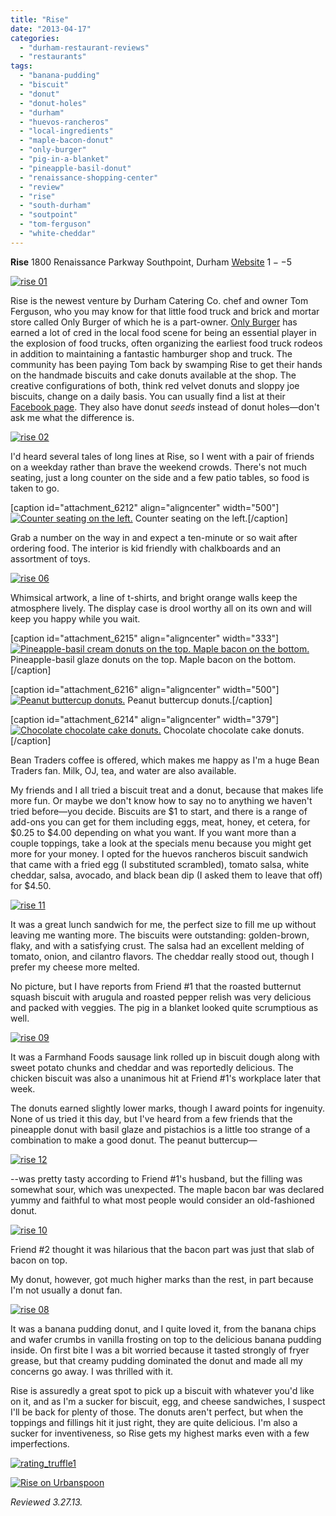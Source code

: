 ```yaml
---
title: "Rise"
date: "2013-04-17"
categories: 
  - "durham-restaurant-reviews"
  - "restaurants"
tags: 
  - "banana-pudding"
  - "biscuit"
  - "donut"
  - "donut-holes"
  - "durham"
  - "huevos-rancheros"
  - "local-ingredients"
  - "maple-bacon-donut"
  - "only-burger"
  - "pig-in-a-blanket"
  - "pineapple-basil-donut"
  - "renaissance-shopping-center"
  - "review"
  - "rise"
  - "south-durham"
  - "soutpoint"
  - "tom-ferguson"
  - "white-cheddar"
---
```


**Rise** 1800 Renaissance Parkway Southpoint, Durham [Website](http://risebiscuitsdonuts.com/) $1--$5

[![rise 01](http://s3.amazonaws.com/thegourmez-wpmedia/2013/04/rise-01.jpg)](http://www.thegourmez.com/2013/04/rise/rise-01/)

Rise is the newest venture by Durham Catering Co. chef and owner Tom Ferguson, who you may know for that little food truck and brick and mortar store called Only Burger of which he is a part-owner. [Only Burger](http://www.thegourmez.com/2009/10/restaurant-review-onlyburger-durham/ "My outdated Only Burger review") has earned a lot of cred in the local food scene for being an essential player in the explosion of food trucks, often organizing the earliest food truck rodeos in addition to maintaining a fantastic hamburger shop and truck. The community has been paying Tom back by swamping Rise to get their hands on the handmade biscuits and cake donuts available at the shop. The creative configurations of both, think red velvet donuts and sloppy joe biscuits, change on a daily basis. You can usually find a list at their [Facebook page](https://www.facebook.com/risebiscuitsdonuts). They also have donut _seeds_ instead of donut holes—don't ask me what the difference is.

[![rise 02](http://s3.amazonaws.com/thegourmez-wpmedia/2013/04/rise-02.jpg)](http://www.thegourmez.com/2013/04/rise/rise-02/)

I'd heard several tales of long lines at Rise, so I went with a pair of friends on a weekday rather than brave the weekend crowds. There's not much seating, just a long counter on the side and a few patio tables, so food is taken to go.

\[caption id="attachment\_6212" align="aligncenter" width="500"\][![Counter seating on the left.](http://s3.amazonaws.com/thegourmez-wpmedia/2013/04/rise-07.jpg)](http://www.thegourmez.com/2013/04/rise/rise-07/) Counter seating on the left.\[/caption\]

Grab a number on the way in and expect a ten-minute or so wait after ordering food. The interior is kid friendly with chalkboards and an assortment of toys.

[![rise 06](http://s3.amazonaws.com/thegourmez-wpmedia/2013/04/rise-06.jpg)](http://www.thegourmez.com/2013/04/rise/rise-06/)

Whimsical artwork, a line of t-shirts, and bright orange walls keep the atmosphere lively. The display case is drool worthy all on its own and will keep you happy while you wait.

\[caption id="attachment\_6215" align="aligncenter" width="333"\][![Pineapple-basil cream donuts on the top. Maple bacon on the bottom.](http://s3.amazonaws.com/thegourmez-wpmedia/2013/04/rise-05.jpg)](http://www.thegourmez.com/2013/04/rise/rise-05/) Pineapple-basil glaze donuts on the top. Maple bacon on the bottom.\[/caption\]

\[caption id="attachment\_6216" align="aligncenter" width="500"\][![Peanut buttercup donuts.](http://s3.amazonaws.com/thegourmez-wpmedia/2013/04/rise-03.jpg)](http://www.thegourmez.com/2013/04/rise/rise-03/) Peanut buttercup donuts.\[/caption\]

\[caption id="attachment\_6214" align="aligncenter" width="379"\][![Chocolate chocolate cake donuts.](http://s3.amazonaws.com/thegourmez-wpmedia/2013/04/rise-04.jpg)](http://www.thegourmez.com/2013/04/rise/rise-04/) Chocolate chocolate cake donuts.\[/caption\]

Bean Traders coffee is offered, which makes me happy as I'm a huge Bean Traders fan. Milk, OJ, tea, and water are also available.

My friends and I all tried a biscuit treat and a donut, because that makes life more fun. Or maybe we don't know how to say no to anything we haven't tried before—you decide. Biscuits are $1 to start, and there is a range of add-ons you can get for them including eggs, meat, honey, et cetera, for $0.25 to $4.00 depending on what you want. If you want more than a couple toppings, take a look at the specials menu because you might get more for your money. I opted for the huevos rancheros biscuit sandwich that came with a fried egg (I substituted scrambled), tomato salsa, white cheddar, salsa, avocado, and black bean dip (I asked them to leave that off) for $4.50.

[![rise 11](http://s3.amazonaws.com/thegourmez-wpmedia/2013/04/rise-11.jpg)](http://www.thegourmez.com/2013/04/rise/rise-11/)

It was a great lunch sandwich for me, the perfect size to fill me up without leaving me wanting more. The biscuits were outstanding: golden-brown, flaky, and with a satisfying crust. The salsa had an excellent melding of tomato, onion, and cilantro flavors. The cheddar really stood out, though I prefer my cheese more melted.

No picture, but I have reports from Friend #1 that the roasted butternut squash biscuit with arugula and roasted pepper relish was very delicious and packed with veggies. The pig in a blanket looked quite scrumptious as well.

[![rise 09](http://s3.amazonaws.com/thegourmez-wpmedia/2013/04/rise-09.jpg)](http://www.thegourmez.com/2013/04/rise/rise-09/)

It was a Farmhand Foods sausage link rolled up in biscuit dough along with sweet potato chunks and cheddar and was reportedly delicious. The chicken biscuit was also a unanimous hit at Friend #1's workplace later that week.

The donuts earned slightly lower marks, though I award points for ingenuity. None of us tried it this day, but I've heard from a few friends that the pineapple donut with basil glaze and pistachios is a little too strange of a combination to make a good donut. The peanut buttercup—

[![rise 12](http://s3.amazonaws.com/thegourmez-wpmedia/2013/04/rise-12.jpg)](http://www.thegourmez.com/2013/04/rise/rise-12/)

\--was pretty tasty according to Friend #1's husband, but the filling was somewhat sour, which was unexpected. The maple bacon bar was declared yummy and faithful to what most people would consider an old-fashioned donut.

[![rise 10](http://s3.amazonaws.com/thegourmez-wpmedia/2013/04/rise-10.jpg)](http://www.thegourmez.com/2013/04/rise/rise-10/)

Friend #2 thought it was hilarious that the bacon part was just that slab of bacon on top.

My donut, however, got much higher marks than the rest, in part because I'm not usually a donut fan.

[![rise 08](http://s3.amazonaws.com/thegourmez-wpmedia/2013/04/rise-08.jpg)](http://www.thegourmez.com/2013/04/rise/rise-08/)

It was a banana pudding donut, and I quite loved it, from the banana chips and wafer crumbs in vanilla frosting on top to the delicious banana pudding inside. On first bite I was a bit worried because it tasted strongly of fryer grease, but that creamy pudding dominated the donut and made all my concerns go away. I was thrilled with it.

Rise is assuredly a great spot to pick up a biscuit with whatever you'd like on it, and as I'm a sucker for biscuit, egg, and cheese sandwiches, I suspect I'll be back for plenty of those. The donuts aren't perfect, but when the toppings and fillings hit it just right, they are quite delicious. I'm also a sucker for inventiveness, so Rise gets my highest marks even with a few imperfections.

[![rating_truffle1](http://s3.amazonaws.com/thegourmez-wpmedia/2009/02/rating_truffle1.gif)](http://www.thegourmez.com/2009/02/silk-hope-winery-nc-traminette-2007/rating_truffle1/)

[![Rise on Urbanspoon](http://www.urbanspoon.com/b/link/1721319/minilink.gif)](http://www.urbanspoon.com/r/25/1721319/restaurant/South-Durham/Rise-Durham)

_Reviewed 3.27.13._
